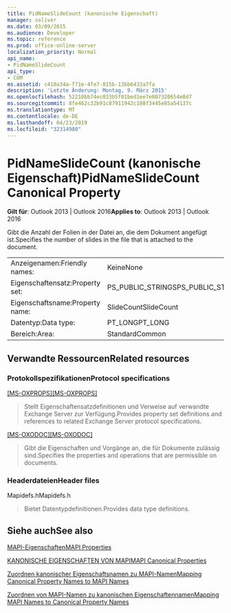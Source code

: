 ```yaml
---
title: PidNameSlideCount (kanonische Eigenschaft)
manager: soliver
ms.date: 03/09/2015
ms.audience: Developer
ms.topic: reference
ms.prod: office-online-server
localization_priority: Normal
api_name:
- PidNameSlideCount
api_type:
- COM
ms.assetid: c410a34a-f71e-4fe7-815b-13bb6433a7fa
description: 'Letzte Änderung: Montag, 9. März 2015'
ms.openlocfilehash: 52210bb74ec033b5f01bed1ee7e807320654e8d7
ms.sourcegitcommit: 8fe462c32b91c87911942c188f3445e85a54137c
ms.translationtype: MT
ms.contentlocale: de-DE
ms.lasthandoff: 04/23/2019
ms.locfileid: "32314980"
---
```

# <a name="pidnameslidecount-canonical-property"></a><span data-ttu-id="bba60-103">PidNameSlideCount (kanonische Eigenschaft)</span><span class="sxs-lookup"><span data-stu-id="bba60-103">PidNameSlideCount Canonical Property</span></span>

  
  
<span data-ttu-id="bba60-104">**Gilt für**: Outlook 2013 | Outlook 2016</span><span class="sxs-lookup"><span data-stu-id="bba60-104">**Applies to**: Outlook 2013 | Outlook 2016</span></span> 
  
<span data-ttu-id="bba60-105">Gibt die Anzahl der Folien in der Datei an, die dem Dokument angefügt ist.</span><span class="sxs-lookup"><span data-stu-id="bba60-105">Specifies the number of slides in the file that is attached to the document.</span></span>
  
|||
|:-----|:-----|
|<span data-ttu-id="bba60-106">Anzeigenamen:</span><span class="sxs-lookup"><span data-stu-id="bba60-106">Friendly names:</span></span>  <br/> |<span data-ttu-id="bba60-107">Keine</span><span class="sxs-lookup"><span data-stu-id="bba60-107">None</span></span>  <br/> |
|<span data-ttu-id="bba60-108">Eigenschaftensatz:</span><span class="sxs-lookup"><span data-stu-id="bba60-108">Property set:</span></span>  <br/> |<span data-ttu-id="bba60-109">PS_PUBLIC_STRINGS</span><span class="sxs-lookup"><span data-stu-id="bba60-109">PS_PUBLIC_STRINGS</span></span>  <br/> |
|<span data-ttu-id="bba60-110">Eigenschaftsname:</span><span class="sxs-lookup"><span data-stu-id="bba60-110">Property name:</span></span>  <br/> |<span data-ttu-id="bba60-111">SlideCount</span><span class="sxs-lookup"><span data-stu-id="bba60-111">SlideCount</span></span>  <br/> |
|<span data-ttu-id="bba60-112">Datentyp:</span><span class="sxs-lookup"><span data-stu-id="bba60-112">Data type:</span></span>  <br/> |<span data-ttu-id="bba60-113">PT_LONG</span><span class="sxs-lookup"><span data-stu-id="bba60-113">PT_LONG</span></span>  <br/> |
|<span data-ttu-id="bba60-114">Bereich:</span><span class="sxs-lookup"><span data-stu-id="bba60-114">Area:</span></span>  <br/> |<span data-ttu-id="bba60-115">Standard</span><span class="sxs-lookup"><span data-stu-id="bba60-115">Common</span></span>  <br/> |
   
## <a name="related-resources"></a><span data-ttu-id="bba60-116">Verwandte Ressourcen</span><span class="sxs-lookup"><span data-stu-id="bba60-116">Related resources</span></span>

### <a name="protocol-specifications"></a><span data-ttu-id="bba60-117">Protokollspezifikationen</span><span class="sxs-lookup"><span data-stu-id="bba60-117">Protocol specifications</span></span>

<span data-ttu-id="bba60-118">[[MS-OXPROPS]](https://msdn.microsoft.com/library/f6ab1613-aefe-447d-a49c-18217230b148%28Office.15%29.aspx)</span><span class="sxs-lookup"><span data-stu-id="bba60-118">[[MS-OXPROPS]](https://msdn.microsoft.com/library/f6ab1613-aefe-447d-a49c-18217230b148%28Office.15%29.aspx)</span></span>
  
> <span data-ttu-id="bba60-119">Stellt Eigenschaftensatzdefinitionen und Verweise auf verwandte Exchange Server zur Verfügung.</span><span class="sxs-lookup"><span data-stu-id="bba60-119">Provides property set definitions and references to related Exchange Server protocol specifications.</span></span>
    
<span data-ttu-id="bba60-120">[[MS-OXODOC]](https://msdn.microsoft.com/library/103007c8-5066-4bed-84e3-4465907af098%28Office.15%29.aspx)</span><span class="sxs-lookup"><span data-stu-id="bba60-120">[[MS-OXODOC]](https://msdn.microsoft.com/library/103007c8-5066-4bed-84e3-4465907af098%28Office.15%29.aspx)</span></span>
  
> <span data-ttu-id="bba60-121">Gibt die Eigenschaften und Vorgänge an, die für Dokumente zulässig sind.</span><span class="sxs-lookup"><span data-stu-id="bba60-121">Specifies the properties and operations that are permissible on documents.</span></span>
    
### <a name="header-files"></a><span data-ttu-id="bba60-122">Headerdateien</span><span class="sxs-lookup"><span data-stu-id="bba60-122">Header files</span></span>

<span data-ttu-id="bba60-123">Mapidefs.h</span><span class="sxs-lookup"><span data-stu-id="bba60-123">Mapidefs.h</span></span>
  
> <span data-ttu-id="bba60-124">Bietet Datentypdefinitionen.</span><span class="sxs-lookup"><span data-stu-id="bba60-124">Provides data type definitions.</span></span>
    
## <a name="see-also"></a><span data-ttu-id="bba60-125">Siehe auch</span><span class="sxs-lookup"><span data-stu-id="bba60-125">See also</span></span>



[<span data-ttu-id="bba60-126">MAPI-Eigenschaften</span><span class="sxs-lookup"><span data-stu-id="bba60-126">MAPI Properties</span></span>](mapi-properties.md)
  
[<span data-ttu-id="bba60-127">KANONISCHE EIGENSCHAFTEN VON MAPI</span><span class="sxs-lookup"><span data-stu-id="bba60-127">MAPI Canonical Properties</span></span>](mapi-canonical-properties.md)
  
[<span data-ttu-id="bba60-128">Zuordnen kanonischer Eigenschaftsnamen zu MAPI-Namen</span><span class="sxs-lookup"><span data-stu-id="bba60-128">Mapping Canonical Property Names to MAPI Names</span></span>](mapping-canonical-property-names-to-mapi-names.md)
  
[<span data-ttu-id="bba60-129">Zuordnen von MAPI-Namen zu kanonischen Eigenschaftennamen</span><span class="sxs-lookup"><span data-stu-id="bba60-129">Mapping MAPI Names to Canonical Property Names</span></span>](mapping-mapi-names-to-canonical-property-names.md)

